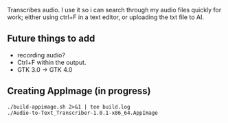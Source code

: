 Transcribes audio. I use it so i can search through my audio files quickly for work; either using ctrl+F in a text editor, or uploading the txt file to AI.

## Future things to add

* recording audio?
* Ctrl+F within the output.
* GTK 3.0 -> GTK 4.0

## Creating AppImage (in progress)
```
./build-appimage.sh 2>&1 | tee build.log
./Audio-to-Text_Transcriber-1.0.1-x86_64.AppImage
```
